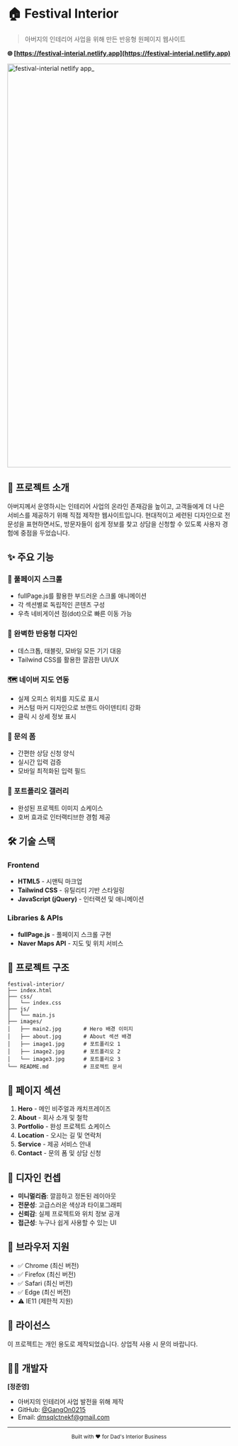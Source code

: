 # 🏠 Festival Interior

> 아버지의 인테리어 사업을 위해 만든 반응형 원페이지 웹사이트

**🌐 [https://festival-interial.netlify.app](https://festival-interial.netlify.app)**

<img width="1920" height="911" alt="festival-interial netlify app_" src="https://github.com/user-attachments/assets/93d700cb-d760-4dae-9899-c254b06b2123" />

## 📖 프로젝트 소개

아버지께서 운영하시는 인테리어 사업의 온라인 존재감을 높이고, 고객들에게 더 나은 서비스를 제공하기 위해 직접 제작한 웹사이트입니다. 
현대적이고 세련된 디자인으로 전문성을 표현하면서도, 방문자들이 쉽게 정보를 찾고 상담을 신청할 수 있도록 사용자 경험에 중점을 두었습니다.

## ✨ 주요 기능

### 🎯 풀페이지 스크롤
- fullPage.js를 활용한 부드러운 스크롤 애니메이션
- 각 섹션별로 독립적인 콘텐츠 구성
- 우측 네비게이션 점(dot)으로 빠른 이동 가능

### 📱 완벽한 반응형 디자인
- 데스크톱, 태블릿, 모바일 모든 기기 대응
- Tailwind CSS를 활용한 깔끔한 UI/UX

### 🗺️ 네이버 지도 연동
- 실제 오피스 위치를 지도로 표시
- 커스텀 마커 디자인으로 브랜드 아이덴티티 강화
- 클릭 시 상세 정보 표시

### 📝 문의 폼
- 간편한 상담 신청 양식
- 실시간 입력 검증
- 모바일 최적화된 입력 필드

### 🎨 포트폴리오 갤러리
- 완성된 프로젝트 이미지 쇼케이스
- 호버 효과로 인터랙티브한 경험 제공

## 🛠️ 기술 스택

### Frontend
- **HTML5** - 시맨틱 마크업
- **Tailwind CSS** - 유틸리티 기반 스타일링
- **JavaScript (jQuery)** - 인터랙션 및 애니메이션

### Libraries & APIs
- **fullPage.js** - 풀페이지 스크롤 구현
- **Naver Maps API** - 지도 및 위치 서비스

## 📂 프로젝트 구조

```
festival-interior/
├── index.html         
├── css/
│   └── index.css      
├── js/
│   └── main.js        
├── images/
│   ├── main2.jpg       # Hero 배경 이미지
│   ├── about.jpg       # About 섹션 배경
│   ├── image1.jpg      # 포트폴리오 1
│   ├── image2.jpg      # 포트폴리오 2
│   └── image3.jpg      # 포트폴리오 3
└── README.md           # 프로젝트 문서
```

## 📄 페이지 섹션

1. **Hero** - 메인 비주얼과 캐치프레이즈
2. **About** - 회사 소개 및 철학
3. **Portfolio** - 완성 프로젝트 쇼케이스
4. **Location** - 오시는 길 및 연락처
5. **Service** - 제공 서비스 안내
6. **Contact** - 문의 폼 및 상담 신청

## 🎨 디자인 컨셉

- **미니멀리즘**: 깔끔하고 정돈된 레이아웃
- **전문성**: 고급스러운 색상과 타이포그래피
- **신뢰감**: 실제 프로젝트와 위치 정보 공개
- **접근성**: 누구나 쉽게 사용할 수 있는 UI

## 📱 브라우저 지원

- ✅ Chrome (최신 버전)
- ✅ Firefox (최신 버전)
- ✅ Safari (최신 버전)
- ✅ Edge (최신 버전)
- ⚠️ IE11 (제한적 지원)

## 📝 라이선스

이 프로젝트는 개인 용도로 제작되었습니다. 상업적 사용 시 문의 바랍니다.

## 👨‍💻 개발자

**[정준영]**
- 아버지의 인테리어 사업 발전을 위해 제작
- GitHub: [@GangOn0215](https://github.com/GangOn0215)
- Email: dmsqlctnekf@gmail.com
  
---

<div align="center">
  <sub>Built with ❤️ for Dad's Interior Business</sub>
</div>
